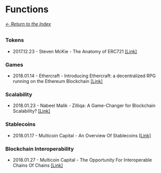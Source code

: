 # Functions

###### [<- Return to the Index](/README.md)

### Tokens

* 2017.12.23 - Steven McKie - The Anatomy of ERC721 [[Link]](https://medium.com/blockchannel/the-anatomy-of-erc721-2576e40bfc5b)

### Games

* 2018.01.14 - Ethercraft - Introducing Ethercraft: a decentralized RPG running on the Ethereum Blockchain [[Link]](https://medium.com/@ethercraft/introducing-ethercraft-a-decentralized-rpg-running-on-the-ethereum-blockchain-3931bea40b3b)

### Scalability

* 2018.01.23 - Nabeel Malik - Zilliqa: A Game-Changer for Blockchain Scalability? [[Link]](https://hackernoon.com/zilliqa-a-game-changer-when-it-comes-to-blockchain-scalability-4fb1c13b1b8a)

### Stablecoins

* 2018.01.17 - Multicoin Capital - An Overview Of Stablecoins [[Link]](https://multicoin.capital/2018/01/17/an-overview-of-stablecoins/)

### Blockchain Interoperability

* 2018.01.27 - Multicoin Capital - The Opportunity For Interoperable Chains Of Chains [[Link]](https://multicoin.capital/2018/01/27/opportunity-interoperable-chains-chains/)
